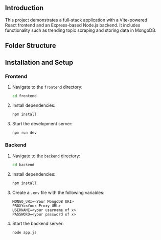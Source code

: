 ## Introduction
This project demonstrates a full-stack application with a Vite-powered React frontend and an Express-based Node.js backend. It includes functionality such as trending topic scraping and storing data in MongoDB.

## Folder Structure
## Installation and Setup

### Frontend
1. Navigate to the `frontend` directory:
    ```bash
    cd frontend
    ```
2. Install dependencies:
    ```bash
    npm install
    ```
3. Start the development server:
    ```bash
    npm run dev
    ```

### Backend
1. Navigate to the `backend` directory:
    ```bash
    cd backend
    ```
2. Install dependencies:
    ```bash
    npm install
    ```
3. Create a `.env` file with the following variables:
    ```env
    MONGO_URI=<Your MongoDB URI>
    PROXY=<Your Proxy URL>
    USERNAME=<your username of x>
    PASSWORD=<your password of x>
    ```
4. Start the backend server:
    ```bash
    node app.js
    ```
